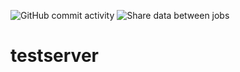 ![GitHub commit activity](https://img.shields.io/github/commit-activity/m/thakursaurabh55522/testserver?style=plastic) ![Share data between jobs](https://github.com/thakursaurabh55522/testserver/workflows/Share%20data%20between%20jobs/badge.svg)
# testserver

